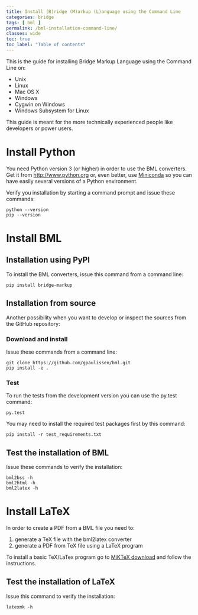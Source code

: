 ```yaml
---
title: Install (B)ridge (M)arkup (L)anguage using the Command Line
categories: bridge
tags: [ bml ]
permalink: /bml-installation-command-line/
classes: wide
toc: true
toc_label: "Table of contents"
---
```


This is the guide for installing Bridge Markup Language using the Command Line on:
- Unix
- Linux
- Mac OS X
- Windows
- Cygwin on Windows
- Windows Subsystem for Linux

This guide is meant for the more technically experienced people like
developers or power users.

# Install Python

You need Python version 3 (or higher) in order to use the BML converters. Get it
from <http://www.python.org> or, even better, use
[Miniconda](https://docs.conda.io/en/latest/miniconda.html) so you can have
easily several versions of a Python environment.

Verify you installation by starting a command prompt and issue these commands:

```
python --version
pip --version
```

# Install BML

## Installation using PyPI

To install the BML converters, issue this command from a command line:

```
pip install bridge-markup
```

## Installation from source

Another possibility when you want to develop or inspect the sources from the
GitHub repository:

### Download and install

Issue these commands from a command line:

```
git clone https://github.com/gpaulissen/bml.git
pip install -e .
```

### Test

To run the tests from the development version you can use the py.test command:

```
py.test
```

You may need to install the required test packages first by this command:

```
pip install -r test_requirements.txt
```

## Test the installation of BML

Issue these commands to verify the installation:

```
bml2bss -h
bml2html -h
bml2latex -h
```

# Install LaTeX

In order to create a PDF from a BML file you need to:
1. generate a TeX file with the bml2latex converter
2. generate a PDF from TeX file using a LaTeX program

To install a basic TeX/LaTex program go to [MiKTeX download](https://miktex.org/download) and follow the instructions.

## Test the installation of LaTeX

Issue this command to verify the installation:

```
latexmk -h
```
